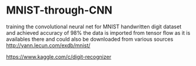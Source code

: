 # MNIST-through-CNN
training the convolutional neural net for MNIST handwritten digit dataset and achieved accuracy of 98%
the data is imported from tensor flow as it is availables there and could also be downloaded from various sources 
http://yann.lecun.com/exdb/mnist/


https://www.kaggle.com/c/digit-recognizer
